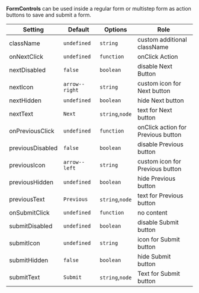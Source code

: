 **FormControls** can be used inside a regular form or multistep form as action buttons to save and submit a form.

| Setting    | Default     | Options   | Role                                                 |
| ---------- | ----------- | --------- | ---------------------------------------------------- |
| className | `undefined` | `string` | custom additional className         |
| onNextClick      | `undefined`      | `function` | onClick Action                                           |
| nextDisabled      | `false`      | `boolean` | disable Next Button                                           |
| nextIcon      | `arrow--right`      | `string` | custom icon for Next button                                           |
| nextHidden      | `undefined`      | `boolean` | hide Next button                                           |
| nextText      | `Next`      | `string`,`node` | text for Next button                                       |
| onPreviousClick      | `undefined`      | `function` | onClick action for Previous button                                         |
| previousDisabled      | `false`      | `boolean` | disable Previous button                                               |
| previousIcon      | `arrow--left`      | `string` | custom icon for Previous button                                         |
| previousHidden      | `undefined`      | `boolean` | hide Previous button                                            |
| previousText      | `Previous`      | `string`,`node` | text for Previous button                                         |
| onSubmitClick      | `undefined`      | `function` | no content                                           |
| submitDisabled      | `undefined`      | `boolean` | disable Submit button                                           |
| submitIcon      | `undefined`      | `string` | icon for Submit button                                           |
| submitHidden      | `false`      | `boolean` | hide Submit button                                            |
| submitText      | `Submit`      | `string`,`node` | Text for Submit button                                          |
